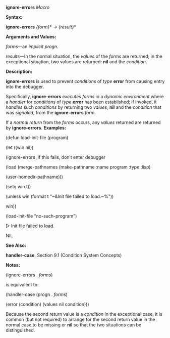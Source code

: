 **ignore-errors** *Macro* 

**Syntax:** 

**ignore-errors** *&#123;form&#125;*\* *→ &#123;result&#125;*\* 

**Arguments and Values:** 

*forms*—an *implicit progn*. 

*results*—In the normal situation, the *values* of the *forms* are returned; in the exceptional situation, two values are returned: **nil** and the *condition*. 

**Description:** 

**ignore-errors** is used to prevent *conditions* of *type* **error** from causing entry into the debugger. 

Specifically, **ignore-errors** *executes forms* in a *dynamic environment* where a *handler* for *conditions* of *type* **error** has been established; if invoked, it *handles* such *conditions* by returning two *values*, **nil** and the *condition* that was *signaled*, from the **ignore-errors** *form*. 

If a *normal return* from the *forms* occurs, any *values* returned are returned by **ignore-errors**. **Examples:** 

(defun load-init-file (program) 

(let ((win nil)) 

(ignore-errors ;if this fails, don’t enter debugger 

(load (merge-pathnames (make-pathname :name program :type :lisp) 

(user-homedir-pathname))) 

(setq win t)) 

(unless win (format t "~&Init file failed to load.~%")) 

win)) 



 

 

(load-init-file "no-such-program") 

&#9655; Init file failed to load. 

NIL 

**See Also:** 

**handler-case**, Section 9.1 (Condition System Concepts) 

**Notes:** 

(ignore-errors . *forms*) 

is equivalent to: 

(handler-case (progn . *forms*) 

(error (condition) (values nil condition))) 

Because the second return value is a *condition* in the exceptional case, it is common (but not required) to arrange for the second return value in the normal case to be missing or **nil** so that the two situations can be distinguished. 

